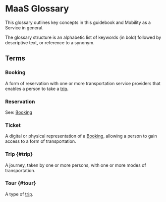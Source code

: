 # MaaS Glossary

This glossary outlines key concepts in this guidebook and Mobility as a Service in general.

The glossary structure is an alphabetic list of keywords \(in bold\) followed by descriptive text, or reference to a synonym.

## Terms

### Booking

A form of reservation with one or more transportation service providers that enables a person to take a [trip](#trip).

### Reservation

See: [Booking](#booking)

### Ticket

A digital or physical representation of a [Booking](#booking), allowing a person to gain access to a form of transportation.

### **Trip** {#trip}

A journey, taken by one or more persons, with one or more modes of transportation.

### Tour {#tour}

A type of [trip](#trip).

